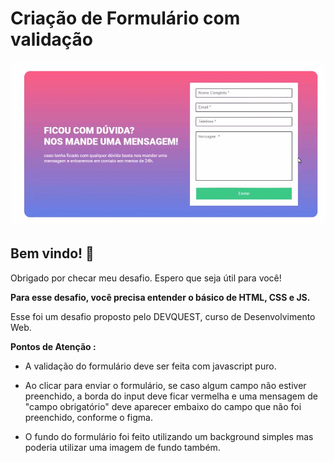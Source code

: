 # Criação de Formulário com validação


![Giff do Design do formulário criado](src/images/giff-form.gif)

## Bem vindo! 👋

Obrigado por checar meu desafio. Espero que seja útil para você! 

**Para esse desafio, você precisa entender o básico de HTML, CSS e JS.**

Esse foi um desafio proposto pelo DEVQUEST, curso de Desenvolvimento Web.

**Pontos de Atenção :**

- A validação do formulário deve ser feita com javascript puro.

- Ao clicar para enviar o formulário, se caso algum campo não estiver preenchido, a borda do input deve ficar vermelha e uma mensagem de "campo obrigatório" deve aparecer embaixo do campo que não foi preenchido, conforme o figma.

- O fundo do formulário foi feito utilizando um background simples mas poderia utilizar uma imagem de fundo também.
